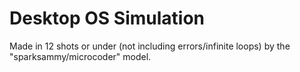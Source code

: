 # Desktop OS Simulation

Made in 12 shots or under (not including errors/infinite loops) by the "sparksammy/microcoder" model.